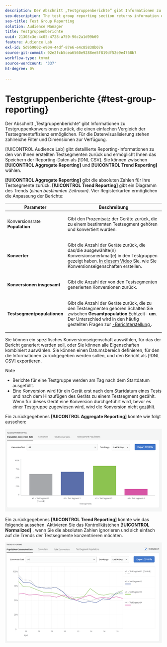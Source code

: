 ```yaml
---
description: Der Abschnitt „Testgruppenberichte“ gibt Informationen zu Testgruppenkonversionen zurück, die einen einfachen Vergleich der Testsegmenteffizienz ermöglichen. Für die Datenvisualisierung stehen zahlreiche Filter und Dimensionen zur Verfügung.
seo-description: The test group reporting section returns information on test group conversions, allowing an easy comparison of test segment efficacy. Numerous filters and dimensions are available for data visualization.
seo-title: Test Group Reporting
solution: Audience Manager
title: Testgruppenberichte
uuid: 21303c3e-4c05-4728-a759-96c2a1d99b69
feature: Audience Lab
exl-id: 5d959002-e904-44df-87e6-e4c85838b076
source-git-commit: 92e2fcb5cea6560e9288ee5f819df52e9e4768b7
workflow-type: tm+mt
source-wordcount: '337'
ht-degree: 0%

---
```


# Testgruppenberichte {#test-group-reporting}

Der Abschnitt „Testgruppenberichte“ gibt Informationen zu Testgruppenkonversionen zurück, die einen einfachen Vergleich der Testsegmenteffizienz ermöglichen. Für die Datenvisualisierung stehen zahlreiche Filter und Dimensionen zur Verfügung.

[!UICONTROL Audience Lab] gibt detaillierte Reporting-Informationen zu den von Ihnen erstellten Testsegmenten zurück und ermöglicht Ihnen das Speichern der Reporting-Daten als [!DNL CSV]. Sie können zwischen **[!UICONTROL Aggregate Reporting]** und **[!UICONTROL Trend Reporting]** wählen.

**[!UICONTROL Aggregate Reporting]** gibt die absoluten Zahlen für Ihre Testsegmente zurück. **[!UICONTROL Trend Reporting]** gibt ein Diagramm des Trends (*einen bestimmten Zeitraum)*. Vier Registerkarten ermöglichen die Anpassung der Berichte:

<table id="table_446384AE9A36408A9C570CB7DB72C3D6"> 
 <thead> 
  <tr> 
   <th colname="col1" class="entry"> Parameter </th> 
   <th colname="col2" class="entry"> Beschreibung </th> 
  </tr> 
 </thead>
 <tbody> 
  <tr> 
   <td colname="col1"> <p> Konversionsrate <b><span class="uicontrol"> Population</span></b> </p> </td> 
   <td colname="col2"> <p>Gibt den Prozentsatz der Geräte zurück, die zu einem bestimmten Testsegment gehören und konvertiert wurden. </p> </td> 
  </tr> 
  <tr> 
   <td colname="col1"> <p> <b><span class="uicontrol"> Konverter</span></b> </p> </td> 
   <td colname="col2"> <p>Gibt die Anzahl der Geräte zurück, die das/die ausgewählte(n) Konversionsmerkmal(e) in den Testgruppen gezeigt haben. <a href="https://helpx.adobe.com/audience-manager/kt/using/creating-conversion-traits-feature-video-use.html" format="https" scope="external"> In diesem Video </a> Sie, wie Sie Konversionseigenschaften erstellen. </p> </td> 
  </tr> 
  <tr> 
   <td colname="col1"> <p> <b><span class="uicontrol"> Konversionen insgesamt</span></b> </p> </td> 
   <td colname="col2"> <p>Gibt die Anzahl der von den Testsegmenten generierten Konversionen zurück. </p> </td> 
  </tr> 
  <tr> 
   <td colname="col1"> <p> <b><span class="uicontrol"> Testsegmentpopulationen</span></b> </p> </td> 
   <td colname="col2"> <p>Gibt die Anzahl der Geräte zurück, die zu den Testsegmenten gehören Schalten Sie zwischen <b><span class="uicontrol"> Gesamtpopulation </span></b> Echtzeit-<b><span class="uicontrol"> um</span></b>. Der Unterschied wird in den häufig gestellten Fragen zur <a href="../../faq/faq-reporting.md">-Berichterstellung </a>. </p> </td>
  </tr>
 </tbody>
</table>

Sie können ein spezifisches Konversionseigenschaft auswählen, für das der Bericht generiert werden soll, oder Sie können alle Eigenschaften kombiniert auswählen. Sie können einen Datumsbereich definieren, für den die Informationen zurückgegeben werden sollen, und den Bericht als [!DNL CSV] exportieren.

>[!NOTE]
>
>* Berichte für eine Testgruppe werden am Tag nach dem Startdatum ausgefüllt.
>* Eine Konversion wird für ein Gerät erst nach dem Startdatum eines Tests und nach dem Hinzufügen des Geräts zu einem Testsegment gezählt. Wenn für dieses Gerät eine Konversion durchgeführt wird, bevor es einer Testgruppe zugewiesen wird, wird die Konversion nicht gezählt.

Ein zurückgegebenes **[!UICONTROL Aggregate Reporting]** könnte wie folgt aussehen:

![](assets/aggregate-reporting.PNG)

Ein zurückgegebenes **[!UICONTROL Trend Reporting]** könnte wie das folgende aussehen. Aktivieren Sie das Kontrollkästchen **[!UICONTROL Normalized]** , wenn Sie die absoluten Zahlen ignorieren und sich einfach auf die Trends der Testsegmente konzentrieren möchten.

![](assets/trend-reporting.PNG)
